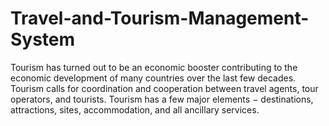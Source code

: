 # Travel-and-Tourism-Management-System
Tourism has turned out to be an economic booster contributing to the economic development of  many countries over the last few decades. Tourism calls for coordination and cooperation between travel agents, tour  operators, and tourists. Tourism has a few major elements − destinations, attractions, sites,  accommodation, and all ancillary services.
